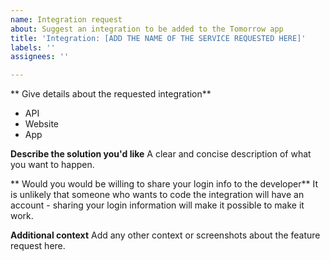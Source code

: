 ```yaml
---
name: Integration request
about: Suggest an integration to be added to the Tomorrow app
title: 'Integration: [ADD THE NAME OF THE SERVICE REQUESTED HERE]'
labels: ''
assignees: ''

---
```


** Give details about the requested integration**
- API
- Website
- App


**Describe the solution you'd like**
A clear and concise description of what you want to happen.

** Would you would be willing to share your login info to the developer**
It is unlikely that someone who wants to code the integration will have an account - sharing your login information will make it possible to make it work.

**Additional context**
Add any other context or screenshots about the feature request here.
